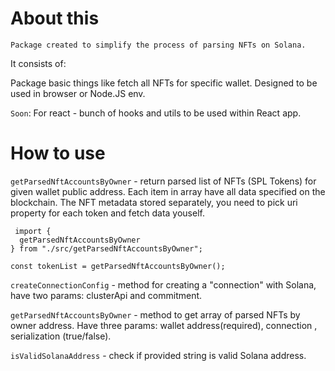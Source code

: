 # About this

`Package created to simplify the process of parsing NFTs on Solana.`

It consists of:

Package basic things like fetch all NFTs for specific wallet. Designed to be used in browser or Node.JS env.

`Soon`: For react - bunch of hooks and utils to be used within React app.

# How to use

`getParsedNftAccountsByOwner` - return parsed list of NFTs (SPL Tokens) for given wallet public address. Each item in array have all data specified on the blockchain. The NFT metadata stored separately, you need to pick uri property for each token and fetch data youself.

```
 import {                                        
  getParsedNftAccountsByOwner                    
} from "./src/getParsedNftAccountsByOwner";                      
                                                 
const tokenList = getParsedNftAccountsByOwner();
```

`createConnectionConfig` - method for creating a "connection" with Solana, have two params: clusterApi and commitment.

`getParsedNftAccountsByOwner` - method to get array of parsed NFTs by owner address. Have three params: wallet address(required), connection , serialization (true/false).

`isValidSolanaAddress` - check if provided string is valid Solana address.
